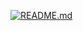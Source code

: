 [![README.md](https://github-readme-stats.vercel.app/api?username=k3ring)](https://github.com/anuraghazra/github-readme-stats)
